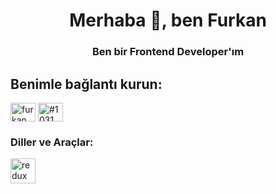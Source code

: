 <h1 align="center">Merhaba 👋, ben Furkan</h1>
<h3 align="center">Ben bir Frontend Developer'ım</h3>

## Benimle bağlantı kurun:
<p align="left">
<a href="https://instagram.com/furkan_kaya_1905/" target="blank"><img align="center" src="https://raw.githubusercontent. com/rahuldkjain/github-profile-readme-generator/master/src/images/icons/Social/instagram.svg" alt="furkan_kaya_1905/" height="30" width="40" /></a>
<a href="https://discord.gg/#1031" target="boş"><img align="center" src="https://raw.githubusercontent.com/rahuldkjain/github-profile-readme-generator/master/src/images/icons/Social/discord.svg" alt="#1031" height="30" width="40" /></a>
</ p>

<h3 align="left">Diller ve Araçlar:</h3>

[<img src='https://cdn.jsdelivr.net/npm/simple-icons@3.0.1/icons/redux.svg' alt='redux' height='40'>](')  
